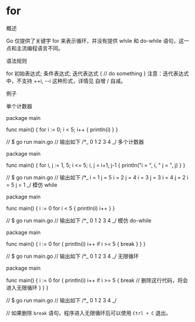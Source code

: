 # for

概述

Go 仅提供了关键字 for 来表示循环，并没有提供 while 和 do-while 语句，这一点和主流编程语言不同。

语法规则

for 初始表达式; 条件表达式; 迭代表达式 {
// do something
}
注意：迭代表达式中，不支持 ++i, --i 这种形式，详情见 自增 / 自减。

例子

单个计数器

package main

func main() {
for i := 0; i < 5; i++ {
println(i)
}
}

// $ go run main.go
// 输出如下
/\*_
0
1
2
3
4
_/
多个计数器

package main

func main() {
for i, j := 1, 5; i <= 5; i, j = i+1, j-1 {
println("i = ", i, " j = ", j)
}
}

// $ go run main.go
// 输出如下
/\*_
i = 1 j = 5
i = 2 j = 4
i = 3 j = 3
i = 4 j = 2
i = 5 j = 1
_/
模仿 while

package main

func main() {
i := 0
for i < 5 {
println(i)
i++
}
}

// $ go run main.go
// 输出如下
/\*_
0
1
2
3
4
_/
模仿 do-while

package main

func main() {
i := 0
for {
println(i)
i++
if i >= 5 {
break
}
}
}

// $ go run main.go
// 输出如下
/\*_
0
1
2
3
4
_/
无限循环

package main

func main() {
i := 0
for {
println(i)
i++
if i >= 5 {
break // 删除这行代码，将会进入无限循环
}
}
}

// $ go run main.go
// 输出如下
/\*_
0
1
2
3
4
_/

// 如果删除 `break` 语句，程序进入无限循环后可以使用 `Ctrl + C` 退出。
